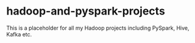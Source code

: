 # hadoop-and-pyspark-projects
This is a placeholder for all my Hadoop projects including PySpark, Hive, Kafka etc.
